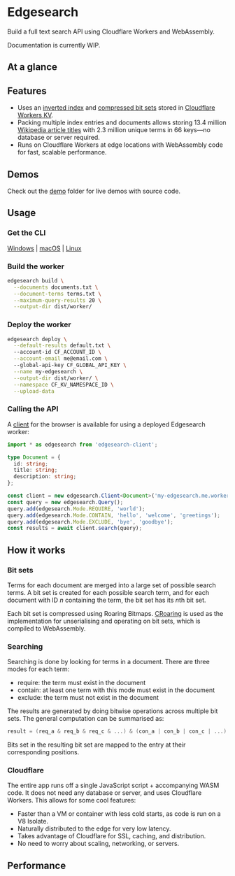 # Edgesearch

Build a full text search API using Cloudflare Workers and WebAssembly.

Documentation is currently WIP.

## At a glance

## Features

- Uses an [inverted index](https://en.wikipedia.org/wiki/Inverted_index) and [compressed bit sets](https://roaringbitmap.org/) stored in [Cloudflare Workers KV](https://www.cloudflare.com/products/workers-kv/).
- Packing multiple index entries and documents allows storing 13.4 million [Wikipedia article titles](./demo/wiki/) with 2.3 million unique terms in 66 keys&mdash;no database or server required.
- Runs on Cloudflare Workers at edge locations with WebAssembly code for fast, scalable performance.

## Demos

Check out the [demo](./demo) folder for live demos with source code.

## Usage

### Get the CLI

[Windows](https://wilsonl.in/edgesearch/bin/0.0.1-windows-x86_64.exe) |
[macOS](https://wilsonl.in/edgesearch/bin/0.0.1-macos-x86_64) |
[Linux](https://wilsonl.in/edgesearch/bin/0.0.1-linux-x86_64)

### Build the worker

```bash
edgesearch build \
  --documents documents.txt \
  --document-terms terms.txt \
  --maximum-query-results 20 \
  --output-dir dist/worker/
```

### Deploy the worker

```bash
edgesearch deploy \
  --default-results default.txt \ 
  --account-id CF_ACCOUNT_ID \
  --account-email me@email.com \ 
  --global-api-key CF_GLOBAL_API_KEY \
  --name my-edgesearch \
  --output-dir dist/worker/ \
  --namespace CF_KV_NAMESPACE_ID \
  --upload-data
```

### Calling the API

A [client](./client/) for the browser is available for using a deployed Edgesearch worker:

```typescript
import * as edgesearch from 'edgesearch-client';

type Document = {
  id: string;
  title: string;
  description: string;
};

const client = new edgesearch.Client<Document>('my-edgesearch.me.workers.dev');
const query = new edgesearch.Query();
query.add(edgesearch.Mode.REQUIRE, 'world');
query.add(edgesearch.Mode.CONTAIN, 'hello', 'welcome', 'greetings');
query.add(edgesearch.Mode.EXCLUDE, 'bye', 'goodbye');
const results = await client.search(query);
```

## How it works

### Bit sets

Terms for each document are merged into a large set of possible search terms.
A bit set is created for each possible search term, and for each document with ID *n* containing the term, the bit set has its *n*th bit set.

Each bit set is compressed using Roaring Bitmaps. [CRoaring](https://github.com/RoaringBitmap/CRoaring) is used as the implementation for unserialising and operating on bit sets, which is compiled to WebAssembly.

### Searching

Searching is done by looking for terms in a document.
There are three modes for each term:

- require: the term must exist in the document
- contain: at least one term with this mode must exist in the document
- exclude: the term must not exist in the document

The results are generated by doing bitwise operations across multiple bit sets.
The general computation can be summarised as:

```c
result = (req_a & req_b & req_c & ...) & (con_a | con_b | con_c | ...) & ~(exc_a | exc_b | exc_c | ...)
```

Bits set in the resulting bit set are mapped to the entry at their corresponding positions.

### Cloudflare

The entire app runs off a single JavaScript script + accompanying WASM code. It does not need any database or server, and uses Cloudflare Workers. This allows for some cool features:

- Faster than a VM or container with less cold starts, as code is run on a V8 Isolate.
- Naturally distributed to the edge for very low latency.
- Takes advantage of Cloudflare for SSL, caching, and distribution.
- No need to worry about scaling, networking, or servers.

## Performance
